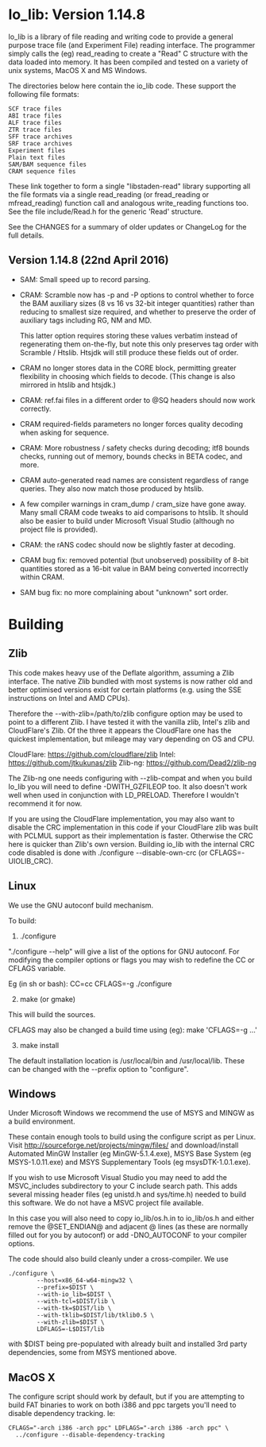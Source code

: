 Io_lib:  Version 1.14.8
=======================

Io_lib is a library of file reading and writing code to provide a general
purpose trace file (and Experiment File) reading interface. The programmer
simply calls the (eg) read_reading to create a "Read" C structure with the
data loaded into memory. It has been compiled and tested on a variety
of unix systems, MacOS X and MS Windows.

The directories below here contain the io_lib code. These support the
following file formats:

	SCF trace files
	ABI trace files
	ALF trace files
	ZTR trace files
	SFF trace archives
	SRF trace archives
	Experiment files
	Plain text files
	SAM/BAM sequence files
	CRAM sequence files

These link together to form a single "libstaden-read" library supporting
all the file formats via a single read_reading (or fread_reading or
mfread_reading) function call and analogous write_reading functions
too. See the file include/Read.h for the generic 'Read' structure.

See the CHANGES for a summary of older updates or ChangeLog for the
full details.

Version 1.14.8 (22nd April 2016)
--------------

* SAM: Small speed up to record parsing.

* CRAM: Scramble now has -p and -P options to control whether to
  force the BAM auxiliary sizes (8 vs 16 vs 32-bit integer quantities)
  rather than reducing to smallest size required, and whether to
  preserve the order of auxiliary tags including RG, NM and MD.

  This latter option requires storing these values verbatim instead of
  regenerating them on-the-fly, but note this only preserves tag order
  with Scramble / Htslib.  Htsjdk will still produce these fields out
  of order.

* CRAM no longer stores data in the CORE block, permitting greater
  flexibility in choosing which fields to decode.  (This change is
  also mirrored in htslib and htsjdk.)

* CRAM: ref.fai files in a different order to @SQ headers should now
  work correctly.

* CRAM required-fields parameters no longer forces quality decoding
  when asking for sequence.

* CRAM: More robustness / safety checks during decoding; itf8 bounds
  checks, running out of memory, bounds checks in BETA codec, and
  more.

* CRAM auto-generated read names are consistent regardless of range
  queries.  They also now match those produced by htslib.

* A few compiler warnings in cram_dump / cram_size have gone away.
  Many small CRAM code tweaks to aid comparisons to htslib.  It should
  also be easier to build under Microsoft Visual Studio (although no
  project file is provided).

* CRAM: the rANS codec should now be slightly faster at decoding.

* CRAM bug fix: removed potential (but unobserved) possibility of
  8-bit quantities stored as a 16-bit value in BAM being converted
  incorrectly within CRAM.

* SAM bug fix: no more complaining about "unknown" sort order.



Building
========


Zlib
----

This code makes heavy use of the Deflate algorithm, assuming a Zlib
interface.  The native Zlib bundled with most systems is now rather
old and better optimised versions exist for certain platforms
(e.g. using the SSE instructions on Intel and AMD CPUs).

Therefore the --with-zlib=/path/to/zlib configure option may be used
to point to a different Zlib.  I have tested it with the vanilla zlib,
Intel's zlib and CloudFlare's Zlib.  Of the three it appears the
CloudFlare one has the quickest implementation, but mileage may vary
depending on OS and CPU.  

CloudFlare: https://github.com/cloudflare/zlib
Intel:      https://github.com/jtkukunas/zlib
Zlib-ng:    https://github.com/Dead2/zlib-ng

The Zlib-ng one needs configuring with --zlib-compat and when you
build Io_lib you will need to define -DWITH_GZFILEOP too.  It also
doesn't work well when used in conjunction with LD_PRELOAD. Therefore
I wouldn't recommend it for now.

If you are using the CloudFlare implementation, you may also want to
disable the CRC implementation in this code if your CloudFlare zlib
was built with PCLMUL support as their implementation is faster.
Otherwise the CRC here is quicker than Zlib's own version.
Building io_lib with the internal CRC code disabled is done
with ./configure --disable-own-crc (or CFLAGS=-UIOLIB_CRC).


Linux
-----

We use the GNU autoconf build mechanism.

To build:

1. ./configure

"./configure --help" will give a list of the options for GNU autoconf. For
modifying the compiler options or flags you may wish to redefine the CC or
CFLAGS variable.

Eg (in sh or bash):
   CC=cc CFLAGS=-g ./configure

2. make (or gmake)

This will build the sources.

CFLAGS may also be changed a build time using (eg):
    make 'CFLAGS=-g ...'

3. make install

The default installation location is /usr/local/bin and /usr/local/lib. These
can be changed with the --prefix option to "configure".


Windows
-------

Under Microsoft Windows we recommend the use of MSYS and MINGW as a
build environment.

These contain enough tools to build using the configure script as per
Linux. Visit http://sourceforge.net/projects/mingw/files/ and
download/install Automated MinGW Installer (eg MinGW-5.1.4.exe), MSYS
Base System (eg MSYS-1.0.11.exe) and MSYS Supplementary Tools (eg
msysDTK-1.0.1.exe).

If you wish to use Microsoft Visual Studio you may need to add the
MSVC_includes subdirectory to your C include search path.  This
adds several missing header files (eg unistd.h and sys/time.h) needed
to build this software.  We do not have a MSVC project file available.

In this case you will also need to copy io_lib/os.h.in to io_lib/os.h
and either remove the @SET_ENDIAN@ and adjacent @ lines (as these are
normally filled out for you by autoconf) or add -DNO_AUTOCONF to your
compiler options.

The code should also build cleanly under a cross-compiler.  We use

    ./configure \
            --host=x86_64-w64-mingw32 \
            --prefix=$DIST \
            --with-io_lib=$DIST \
            --with-tcl=$DIST/lib \
            --with-tk=$DIST/lib \
            --with-tklib=$DIST/lib/tklib0.5 \
            --with-zlib=$DIST \
            LDFLAGS=-L$DIST/lib

with $DIST being pre-populated with already built and installed 3rd
party dependencies, some from MSYS mentioned above.



MacOS X
-------

The configure script should work by default, but if you are attempting
to build FAT binaries to work on both i386 and ppc targets you'll need
to disable dependency tracking. Ie:

    CFLAGS="-arch i386 -arch ppc" LDFLAGS="-arch i386 -arch ppc" \
      ../configure --disable-dependency-tracking

